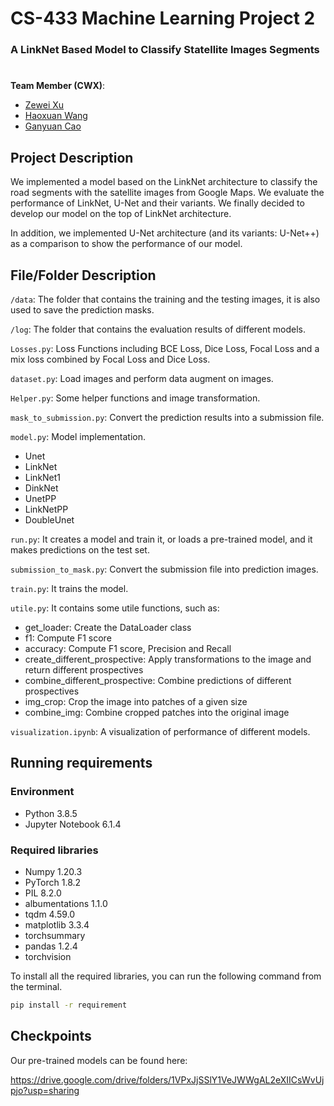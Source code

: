 # CS-433 Machine Learning Project 2

### A LinkNet Based Model to Classify Statellite Images Segments

#  

__Team Member (CWX)__: 
  * [Zewei Xu](mailto:zewei.xu@epfl.ch)
  * [Haoxuan Wang](mailto:haoxuan.wang@epfl.ch)
  * [Ganyuan Cao](mailto:ganyuan.cao@epfl.ch)

## Project Description
We implemented a model based on the LinkNet architecture to classify the road segments with the satellite images from Google Maps. We evaluate the performance of LinkNet, U-Net and their variants. We finally decided to develop our model on the top of LinkNet architecture. 

In addition, we implemented U-Net architecture (and its variants: U-Net++) as a comparison to show the performance of our model. 


## File/Folder Description
`/data`: The folder that contains the training and the testing images, it is also used to save the prediction masks.

`/log`: The folder that contains the evaluation results of different models.

`Losses.py`: Loss Functions including BCE Loss, Dice Loss, Focal Loss and a mix loss combined by Focal Loss and Dice Loss.

`dataset.py`: Load images and perform data augment on images.

`Helper.py`: Some helper functions and image transformation.

`mask_to_submission.py`: Convert the prediction results into a submission file.

`model.py`: Model implementation.
* Unet
* LinkNet
* LinkNet1
* DinkNet
* UnetPP
* LinkNetPP
* DoubleUnet

`run.py`: It creates a model and train it, or loads a pre-trained model, and it makes predictions on the test set.

`submission_to_mask.py`: Convert the submission file into prediction images.

`train.py`: It trains the model.

`utile.py`: It contains some utile functions, such as:
* get_loader: Create the DataLoader class
* f1: Compute F1 score
* accuracy: Compute F1 score, Precision and Recall
* create_different_prospective: Apply transformations to the image and return different prospectives
* combine_different_prospective: Combine predictions of different prospectives
* img_crop: Crop the image into patches of a given size
* combine_img: Combine cropped patches into the original image

`visualization.ipynb`: A visualization of performance of different models. 

## Running requirements
### Environment
* Python 3.8.5
* Jupyter Notebook 6.1.4
### Required libraries
* Numpy 1.20.3
* PyTorch 1.8.2
* PIL 8.2.0
* albumentations 1.1.0
* tqdm 4.59.0
* matplotlib 3.3.4
* torchsummary
* pandas 1.2.4
* torchvision

To install all the required libraries, you can run the following command from the terminal.
```sh
pip install -r requirement
```

## Checkpoints
Our pre-trained models can be found here:

https://drive.google.com/drive/folders/1VPxJjSSlY1VeJWWgAL2eXIICsWvUjpjo?usp=sharing

